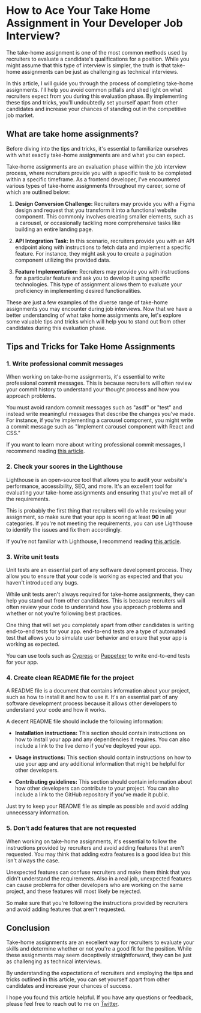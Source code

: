 # How to Ace Your Take Home Assignment in Your Developer Job Interview?

The take-home assignment is one of the most common methods used by recruiters to evaluate a candidate's qualifications for a position. While you might assume that this type of interview is simpler, the truth is that take-home assignments can be just as challenging as technical interviews.

In this article, I will guide you through the process of completing take-home assignments. I'll help you avoid common pitfalls and shed light on what recruiters expect from you during this evaluation phase. By implementing these tips and tricks, you'll undoubtedly set yourself apart from other candidates and increase your chances of standing out in the competitive job market.

## What are take home assignments?

Before diving into the tips and tricks, it's essential to familiarize ourselves with what exactly take-home assignments are and what you can expect.

Take-home assignments are an evaluation phase within the job interview process, where recruiters provide you with a specific task to be completed within a specific timeframe. As a frontend developer, I've encountered various types of take-home assignments throughout my career, some of which are outlined below:

1. **Design Conversion Challenge:** Recruiters may provide you with a Figma design and request that you transform it into a functional website component. This commonly involves creating smaller elements, such as a carousel, or occasionally tackling more comprehensive tasks like building an entire landing page.

2. **API Integration Task:** In this scenario, recruiters provide you with an API endpoint along with instructions to fetch data and implement a specific feature. For instance, they might ask you to create a pagination component utilizing the provided data.

3. **Feature Implementation:** Recruiters may provide you with instructions for a particular feature and ask you to develop it using specific technologies. This type of assignment allows them to evaluate your proficiency in implementing desired functionalities.

These are just a few examples of the diverse range of take-home assignments you may encounter during job interviews. Now that we have a better understanding of what take home assignments are, let's explore some valuable tips and tricks which will help you to stand out from other candidates during this evaluation phase.

## Tips and Tricks for Take Home Assignments

### 1. Write professional commit messages

When working on take-home assignments, it's essential to write professional commit messages. This is because recruiters will often review your commit history to understand your thought process and how you approach problems.

You must avoid random commit messages such as "asdf" or "test" and instead write meaningful messages that describe the changes you've made. For instance, if you're implementing a carousel component, you might write a commit message such as "Implement carousel component with React and CSS."

If you want to learn more about writing professional commit messages, I recommend reading [this article](https://www.conventionalcommits.org/en/v1.0.0/).

### 2. Check your scores in the Lighthouse

Lighthouse is an open-source tool that allows you to audit your website's performance, accessibility, SEO, and more. It's an excellent tool for evaluating your take-home assignments and ensuring that you've met all of the requirements.

This is probably the first thing that recruiters will do while reviewing your assignment, so make sure that your app is scoring at least **90** in all categories. If you're not meeting the requirements, you can use Lighthouse to identify the issues and fix them accordingly.

If you're not familiar with Lighthouse, I recommend reading [this article](https://developer.chrome.com/docs/lighthouse/overview/).

### 3. Write unit tests

Unit tests are an essential part of any software development process. They allow you to ensure that your code is working as expected and that you haven't introduced any bugs.

While unit tests aren't always required for take-home assignments, they can help you stand out from other candidates. This is because recruiters will often review your code to understand how you approach problems and whether or not you're following best practices.

One thing that will set you completely apart from other candidates is writing end-to-end tests for your app. end-to-end tests are a type of automated test that allows you to simulate user behavior and ensure that your app is working as expected.

You can use tools such as [Cypress](https://www.cypress.io/) or [Puppeteer](https://pptr.dev/) to write end-to-end tests for your app.

### 4. Create clean README file for the project

A README file is a document that contains information about your project, such as how to install it and how to use it. It's an essential part of any software development process because it allows other developers to understand your code and how it works.

A decent README file should include the following information:

- **Installation instructions:** This section should contain instructions on how to install your app and any dependencies it requires. You can also include a link to the live demo if you've deployed your app.

- **Usage instructions:** This section should contain instructions on how to use your app and any additional information that might be helpful for other developers.

- **Contributing guidelines:** This section should contain information about how other developers can contribute to your project. You can also include a link to the GitHub repository if you've made it public.

Just try to keep your README file as simple as possible and avoid adding unnecessary information.

### 5. Don’t add features that are not requested

When working on take-home assignments, it's essential to follow the instructions provided by recruiters and avoid adding features that aren't requested. You may think that adding extra features is a good idea but this isn't always the case.

Unexpected features can confuse recruiters and make them think that you didn't understand the requirements. Also in a real job, unexpected features can cause problems for other developers who are working on the same project, and these features will most likely be rejected.

So make sure that you're following the instructions provided by recruiters and avoid adding features that aren't requested.

## Conclusion

Take-home assignments are an excellent way for recruiters to evaluate your skills and determine whether or not you're a good fit for the position. While these assignments may seem deceptively straightforward, they can be just as challenging as technical interviews.

By understanding the expectations of recruiters and employing the tips and tricks outlined in this article, you can set yourself apart from other candidates and increase your chances of success.

I hope you found this article helpful. If you have any questions or feedback, please feel free to reach out to me on [Twitter](https://twitter.com/Yazdun).
